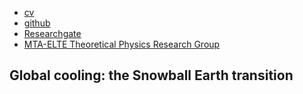 
<div class="navbar">
  <div class="navbar-inner">
      <ul class="nav">
          <li><a href="{{ BASE_PATH }}/kaszasb_CV.pdf">cv</a></li>
          <li><a href="https://github.com/kbroman">github</a></li>
          <li><a href="https://www.researchgate.net/profile/Balint_Kaszas">Researchgate</a></li>
          <li><a href="http://www.elmfiz.elte.hu/Kutcsop/Climate-EN.html">MTA-ELTE Theoretical Physics Research Group</a></li>
      </ul>
  </div>
</div>

## Global cooling: the Snowball Earth transition
